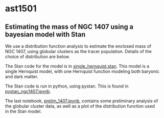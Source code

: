 # ast1501

## Estimating the mass of NGC 1407 using a bayesian model with Stan

We use a distribution function analysis to estimate the enclosed mass of NGC 1407, using globular clusters as the tracer population. Details of the choice of distribution are below.

The Stan code for the model is in [single_hernquist.stan](single_hernquist.stan). This model is a single Hernquist model, with one Hernquist function modeling both baryonic and dark matter. 

The Stan code is run in python, using pystan. This is found in [pystan_ngc1407.ipynb](pystan_ngc1407.ipynb). 

The last notebook, [prelim_1407.ipynb](prelim_1407.ipynb), contains some preliminary analysis of the globular cluster data, as well as a plot of the distribution function used in the Stan model. 

